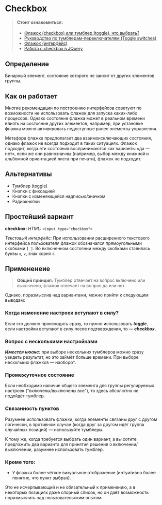 # Checkbox

> #### Стоит ознакомиться:
>
> - [Флажок (checkbox) или тумблер (toggle), что выбрать?](https://ux.pub/flazhok-checkbox-ili-tumbler-toggle-chto-vybrat/ "ux.pub")
> - [Руководство по тумблерам-переключателям (Toggle switches)](https://ux.pub/rukovodstvo-po-tumbleram-pereklyuchatelyam-toggle-switches/ "ux.pub")
> - [Флажок (интерфейс)](https://ru.wikipedia.org/wiki/%D0%A4%D0%BB%D0%B0%D0%B6%D0%BE%D0%BA_(%D0%B8%D0%BD%D1%82%D0%B5%D1%80%D1%84%D0%B5%D0%B9%D1%81) "Википедия")
> - [Работа с checkbox в JQuery](https://snipp.ru/jquery/checkbox-jquery "snipp.ru")

## Определение

Бинарный элемент, состояние которого не заисит от других элементов группы.

## Как он работает

Многие рекомендации по построению интерфейсов советуют по возможности не использовать флажок для запуска каких-либо процессов. Однако состояние флажка может в реальном времени влиять на состояние других элементов, например, при установке флажка можно активировать недоступные ранее элементы управления.

Метафора флажка предполагает два взаимоисключающих состояния, однако флажок не всегда подходит в таких ситуациях. Флажок подходит, когда эти состояния воспринимаются как варианты «да — нет», если же они равнозначны (например, выбор между книжной и альбомной ориентацией листа при печати), флажок не подходит.

## Альтернативы

- Тумблер (toggle)
- Кнопки с фиксацией
- Кнопки с изменяющейся надписью/значком
- Радиокнопки

## Простейший вариант 

**checkbox:** 
*HTML:* ```<input type="checkbox">```

*Текстовый интерфейс:*  При использовании расширенного текстового интерфейса пользователя флажок обозначался прямоугольными скобками ```[ ]```. Во включенном состоянии между скобками ставилась буквы ```x```, ```v```, знак корня ```√```.

## Примененеие 

> **Общий принцип:** Тумблер отвечает на вопрос включено или выключено, флажок отвечает на вопрос да или нет.

Однако, поразмыслив над вариантами, можно прийти к следующим выводам:

### Когда изменение настроек вступают в силу?

Если это должно происходить сразу, то нужно использовать ***toggle***, если настройки вступают в силу после подтверждения, то — ***checkbox***. 

### Вопрос с несколькими настройками

***Имеется нюанс:*** при выборе нескольких тумблеров можно сразу увидеть результат, но это займёт больше времени. При выборе нескольких флажков — наоборот.

### Промежуточное состояние

Если необходимо наличие общего элемента для группы регулируемых настроек ("включены/выключены все"), то здесь абсолютно не подойдёт тумблер.

### Связанность пунктов

Разумнее использовать флажки, когда элементы связаны друг с другом логически, в противном случае (когда друг за другом идёт группа случайных позиций) — используйте тумблеры.

К тому же, когда требуется выбрать один вариант, а вы хотите предложить два варианта для принятия решения о включении/выключении, разумнее использовать тумблер.

### Кроме того:
- У флажка более чёткое визуальное отображение (интуитивно более понятно, что пункт выбран).

Это не исчерпывающий и не обязательный к применению, а в некоторых позициях даже спорный список, но он даёт возможность поразмыслить над пользовательским опытом.